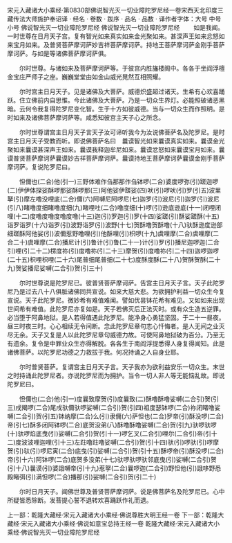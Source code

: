 宋元入藏诸大小乘经·第0830部佛说智光灭一切业障陀罗尼经一卷宋西天北印度三藏传法大师施护奉诏译
· 经名 · 卷数 · 跋序
· 品名 · 品数 · 译作者字体：大号 中号 小号
佛说智光灭一切业障陀罗尼经
佛说智光灭一切业障陀罗尼经
　　如是我闻。一时世尊在日月天子宫。复有智光如来真实如来金光聚如来。甚深声王如来忿怒如来宝月如来。及普贤菩萨摩诃萨妙吉祥菩萨摩诃萨。持地王菩萨摩诃萨金刚手菩萨摩诃萨。与如是等诸佛菩萨摩诃萨俱。

　　尔时世尊。与诸如来及菩萨摩诃萨等。于彼宫内胜旛楼阁中。各各于坐阎浮檀金宝庄严师子之座。巍巍堂堂由如金山威光晃然互相照耀。

　　尔时宫主日月天子。见是诸佛及大菩萨。威德炽盛超过诸天。生希有心欢喜踊跃。住立佛前内自思惟。今此诸佛及大菩萨。乃是一切众生界灯。必能照破诸恶黑暗。云何令我复得陀罗尼变化智。生于十方如彼威德。当与一切众生而作照明。是时如来及诸佛菩萨摩诃萨等。咸悉知彼宫主天子心之所念。

　　尔时世尊谓宫主日月天子言天子汝可谛听我今为汝说佛菩萨名及陀罗尼。是时宫主日月天子受教而听。即说佛菩萨名曰　曩谟智光如来曩谟真实如来。曩谟金光聚如来曩谟甚深声王如来。曩谟我释迦牟尼如来。曩谟忿怒如来曩谟宝月如来。曩谟普贤菩萨摩诃萨曩谟妙吉祥菩萨摩诃萨。曩谟持地王菩萨摩诃萨曩谟金刚手菩萨摩诃萨。复说陀罗尼曰。

　　怛儞也(二合)他(引一)三野体难作刍那那作刍钵啰(二合)婆度啰弥(引)蹉迦啰(二)伊伊体探娑酥啰那娑酥啰那(三)阿他娑伊蹉娑(四)吠(引)啰吠(引)罗(引五)波里拏(引)摩左噜没哩底(二合)儞(六)阿嚩尼阿啰尼(七)迦罗(引)波尼(引)迦罗(引)波尼(引八)睹噜度细睹噜度细(九)睹哩吐(二合)噜度细(十)啰(引)逊底逊底(十一)闭哩闭哩(十二)度噜度噜度噜度噜(十三)迦(引)罗迦(引)罗(十四)娑蹉(引)酥娑蹉酥(十五)诣罗诣罗(十六)诣罗(引)波野诣罗(引)波野(十七)贺酥噜贺酥噜(十八)驮酥逊度逊部细蹉酥阿他娑(引)波儞惹野噜哩(引)他酥哩(引)枳啰(十九)虞哩摩(二合)虞哩摩(二合二十)虞哩摩(二合)播尼计(引)鲁计(引)鲁(二十一)计(引)罗(引)播尼迦啰迦(二合引)哩(引二十二)楞度祢(引)度噜祢(引二十三)摩贺(引)度噜祢(引二十四)迦啰迦啰(二十五)枳哩枳哩(二十六)尾普细尾普细(二十七)度酥度酥(二十八)贺酥贺酥(二十九)贺娑播尼娑嚩(二合引)贺(引三十)

　　尔时世尊说是陀罗尼已。彼普贤菩萨摩诃萨。告宫主日月天子言。天子此陀罗尼乃是过去八十八俱胝诸佛同共宣说。如来大慈大悲。为欲拥护利益一切众生今复宣说。天子此陀罗尼。微妙希有难值难闻。譬如优昙钵花希有难见。又如如来出现世间希有难值。此陀罗尼亦复如是。天子若佛灭后正法灭时。或有众生造五逆罪。必当堕于阿鼻地狱。是人若得值遇此陀罗尼。能净身心勇猛坚固。于二十一昼夜。昼三时夜三时。心心相续无令间断。念此陀罗尼章句志心忏悔者。是人无间之业灭尽无余。天子又复是人以此陀罗尼章句威德力故。可使阿鼻地狱破为百分。乃至无有遗余。复令是中罪业众生亦得解脱。各各生于南阎浮提悉得人身复得闻知。此是诸佛菩萨。以陀罗尼功德之力救拔于我。何况持诵之人自身业耶。

　　尔时普贤菩萨。复谓宫主日月天子言。天子我亦为欲利益安乐一切众生。末世之时持诵此陀罗尼者。亦说陀罗尼而为拥护。当令一切人非人等无能恼乱故。即说陀罗尼曰。

　　怛儞也(二合)他(引一)度曩致摩贺(引)度曩致(二)酥噜酥噜娑嚩(二合引)贺(引三)戌羯啰(二合)尾戌驮儞驮啰娑嚩(二合引)贺(引四)祖度瑟钵啰(二合)祢闭睹噜娑嚩(二合引)贺(引五)钵纳摩(二合)么(引)隶儞(六)萨怛也(二合)罗帝(引)酥没啰(二合)帝(引七)酥多闭阿钵啰(二合)底贺没弟(八)酥噜酥噜娑嚩(二合)贺(引九)驮啰驮啰(十)驮啰焰底曳(引)娑嚩(二合引)贺(引十一)啰乞叉(二合引)哩尔(二合引)帝(引十二)度波波哩迦哩(引十三)左跓噜跓噜娑嚩(二合引)贺(引十四)驮(引)啰驮(引)啰摩贺(引)驮(引)啰尼寅(二合)底曳(引)娑嚩(二合引)贺(引十五)酥啰帝(引)酥没啰(二合)帝(引十六)阿钵啰(二合)底贺多没弟(十七)驮啰驮啰驮邻底曳(引)娑嚩(二合引)贺(引十八)曩谟(引)婆誐嚩帝(引十九)惹拏(二合)曩啰迦(二合引)野怛他(引)誐哆野悉殿睹弭(引)满怛啰(二合)播那(引)娑嚩(二合引)贺(引二十)

　　尔时日月天子。闻佛世尊及普贤菩萨摩诃萨。说是佛菩萨名及陀罗尼已。心中所疑皆悉除断。发菩提心誓不退转欢喜踊跃作礼而退。

上一部：乾隆大藏经·宋元入藏诸大小乘经·佛说尊胜大明王经一卷
下一部：乾隆大藏经·宋元入藏诸大小乘经·佛说如意宝总持王经一卷
乾隆大藏经·宋元入藏诸大小乘经·佛说智光灭一切业障陀罗尼经